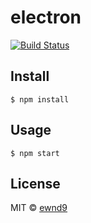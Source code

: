 # electron

[![Build Status](https://travis-ci.org/ewnd9/electron.svg?branch=master)](https://travis-ci.org/ewnd9/electron)

## Install

```
$ npm install
```

## Usage

```
$ npm start
```

## License

MIT © [ewnd9](http://ewnd9.com)
